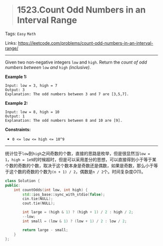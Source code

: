 > # 1523.Count Odd Numbers in an Interval Range

Tags: `Easy` `Math`

Links: https://leetcode.com/problems/count-odd-numbers-in-an-interval-range/

------

Given two non-negative integers `low` and `high`. Return the *count of odd numbers between* `low` *and* `high` *(inclusive)*.

**Example 1:**

```
Input: low = 3, high = 7
Output: 3
Explanation: The odd numbers between 3 and 7 are [3,5,7].
```

**Example 2:**

```
Input: low = 8, high = 10
Output: 1
Explanation: The odd numbers between 8 and 10 are [9].
```

**Constraints:**

- `0 <= low <= high <= 10^9`

------

统计位于`low`到`high`之间奇数的个数，直接的思路是枚举，但是很显然当`low = 1`，`high = 1e9`的时候超时，但是可以采用差分的思想，可以直接得到小于等于某个数的奇数的个数，取决于这个数本身是奇数还是偶数，如果是奇数，那么小于等于这个数的奇数的个数为`(n + 1) / 2`，偶数是`n / 2`个。时间复杂度$O(1)$。

```c++
class Solution {
public:
    int countOdds(int low, int high) {
    	std::ios_base::sync_with_stdio(false);
    	cin.tie(NULL);
    	cout.tie(NULL);

    	int large = (high & 1) ? (high + 1) / 2 : high / 2;
    	--low;
    	int small = (low & 1) ? (low + 1) / 2 : low / 2;

    	return large - small;
    }
};
```

